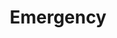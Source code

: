 ---
title: "Emergency"
slug: "/earth/climate/emergency"
description: "Monitoring and early warning systems for floods, forest fires, and droughts."
areas:
  - title: "Flood Awareness"
    sub-areas:
      - "Flood forecasting and modeling"
      - "Early warning and alert systems"
      - "Mapping flood-prone areas and mitigation strategies"
  - title: "Forest Fires"
    sub-areas:
      - "Fire detection using EO data and satellites"
      - "Risk mapping and prevention strategies"
      - "Monitoring affected regions and recovery efforts"
  - title: "Drought"
    sub-areas:
      - "Monitoring rainfall and soil moisture"
      - "Early warning and water resource management"
      - "Assessing impact on agriculture and ecosystems"
---